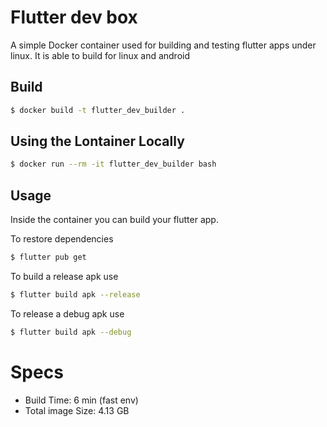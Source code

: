 # Flutter dev box

A simple Docker container used for building and testing flutter apps under linux.
It is able to build for linux and android

## Build
```bash
$ docker build -t flutter_dev_builder .
```

## Using the Lontainer Locally
```bash
$ docker run --rm -it flutter_dev_builder bash
```

## Usage
Inside the container you can build your flutter app.

To restore dependencies 
```bash
$ flutter pub get
```

To build a release apk use
```bash
$ flutter build apk --release
```

To release a debug apk use
```bash
$ flutter build apk --debug
```

# Specs
* Build Time: 6 min (fast env)
* Total image Size: 4.13 GB